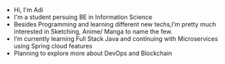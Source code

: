 - Hi, I'm Adi
- I'm a student persuing BE in Information Science
- Besides Programming and learning different new techs,I’m pretty much interested in Sketching,  Anime/ Manga to name the few.
- I’m currently learning Full Stack Java and continuing with Microservices using Spring cloud features 
- Planning to explore more about DevOps and Blockchain

<!---
ADI-ADI-ADI/ADI-ADI-ADI is a ✨ special ✨ repository because its `README.md` (this file) appears on your GitHub profile.
You can click the Preview link to take a look at your changes.
--->
